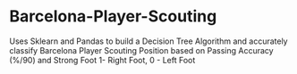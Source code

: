 # Barcelona-Player-Scouting
Uses Sklearn and Pandas to build a Decision Tree Algorithm and accurately classify Barcelona Player Scouting Position based on Passing Accuracy (%/90) and Strong Foot
1- Right Foot, 0 - Left Foot
